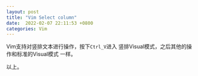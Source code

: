 ```yaml
---
layout: post
title: "Vim Select column"
date:  2022-02-07 22:11:53 +0800
categories: Vim
---
```


Vim支持对竖排文本进行操作，按下`Ctrl_V`进入
竖排Visual模式，之后其他的操作和标准的Visual模式
一样。

以上。

